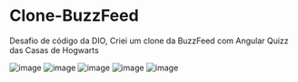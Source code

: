 # Clone-BuzzFeed
Desafio de código da DIO, 
Criei um clone da BuzzFeed com Angular
Quizz das Casas de Hogwarts

![image](https://github.com/user-attachments/assets/5d71780a-8842-483b-a7fb-49ede830d1fe)
![image](https://github.com/user-attachments/assets/8f5a0d84-9eed-4497-b4dd-028e90adc6e3)
![image](https://github.com/user-attachments/assets/2bd755d5-5083-40c8-8ed1-e34316c9ff72)
![image](https://github.com/user-attachments/assets/9f1e9a82-29bf-4769-9317-e92c0967349b)
![image](https://github.com/user-attachments/assets/a72c072a-1c92-4c39-bd70-0ff4d60b3788)


